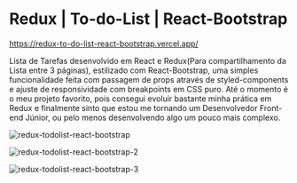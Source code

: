 # Redux | To-do-List | React-Bootstrap

https://redux-to-do-list-react-bootstrap.vercel.app/

Lista de Tarefas desenvolvido em React e Redux(Para compartilhamento da Lista entre 3 páginas), estilizado com React-Bootstrap, uma simples funcionalidade feita com passagem de props através de styled-components e ajuste de responsividade com breakpoints em CSS puro.
Até o momento é o meu projeto favorito, pois consegui evoluir bastante minha prática em Redux e finalmente sinto que estou me tornando um Desenvolvedor Front-end Júnior, ou pelo menos desenvolvendo algo um pouco mais complexo.  

![redux-todolist-react-bootstrap](https://user-images.githubusercontent.com/78752003/194445764-79ffa183-dd08-4461-8d4f-f629c3188eb7.jpg)

![redux-todolist-react-bootstrap-2](https://user-images.githubusercontent.com/78752003/194445915-a1a03fcc-9b79-4fb4-9349-a2105f84b2f8.jpg)

![redux-todolist-react-bootstrap-3](https://user-images.githubusercontent.com/78752003/194445998-a15d7ead-108d-498c-8c0d-026421805192.jpg)
